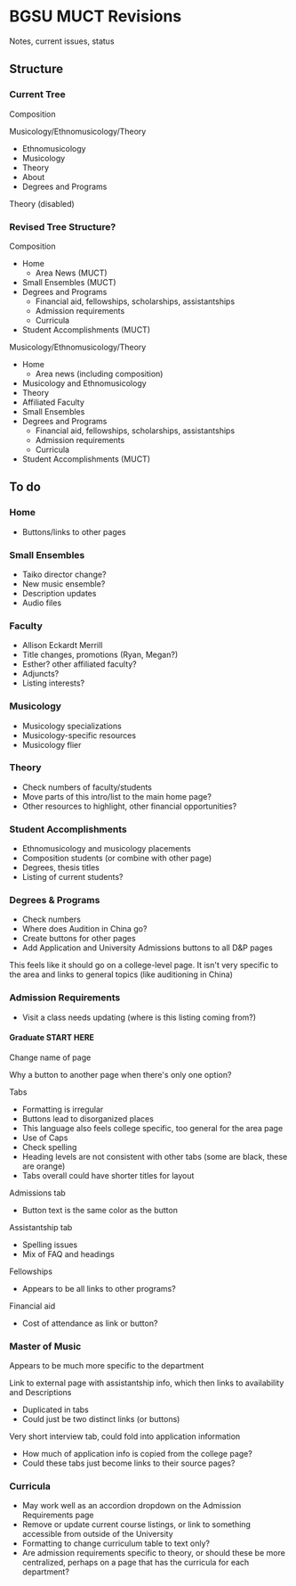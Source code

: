 # BGSU MUCT Revisions

Notes, current issues, status

## Structure

### Current Tree

Composition

Musicology/Ethnomusicology/Theory

* Ethnomusicology
* Musicology
* Theory
* About
* Degrees and Programs

Theory (disabled)

### Revised Tree Structure?

Composition

* Home
	* Area News (MUCT)
* Small Ensembles (MUCT)
* Degrees and Programs
	* Financial aid, fellowships, scholarships, assistantships
	* Admission requirements
	* Curricula
* Student Accomplishments (MUCT)

Musicology/Ethnomusicology/Theory

* Home
	* Area news (including composition)
* Musicology and Ethnomusicology
* Theory
* Affiliated Faculty
* Small Ensembles
* Degrees and Programs
	* Financial aid, fellowships, scholarships, assistantships
	* Admission requirements
	* Curricula
* Student Accomplishments (MUCT)

## To do

### Home

* Buttons/links to other pages

### Small Ensembles

* Taiko director change?
* New music ensemble?
* Description updates
* Audio files

### Faculty

* Allison Eckardt Merrill
* Title changes, promotions (Ryan, Megan?)
* Esther? other affiliated faculty?
* Adjuncts?
* Listing interests?

### Musicology

* Musicology specializations
* Musicology-specific resources
* Musicology flier

### Theory

* Check numbers of faculty/students
* Move parts of this intro/list to the main home page?
* Other resources to highlight, other financial opportunities?

### Student Accomplishments

* Ethnomusicology and musicology placements
* Composition students (or combine with other page)
* Degrees, thesis titles
* Listing of current students?

### Degrees & Programs

* Check numbers
* Where does Audition in China go?
* Create buttons for other pages
* Add Application and University Admissions buttons to all D&P pages

This feels like it should go on a college-level page. It isn't very specific to the area and links to general topics (like auditioning in China)

### Admission Requirements

* Visit a class needs updating (where is this listing coming from?)

#### Graduate START HERE

Change name of page

Why a button to another page when there's only one option?

Tabs

* Formatting is irregular
* Buttons lead to disorganized places
* This language also feels college specific, too general for the area page
* Use of Caps
* Check spelling
* Heading levels are not consistent with other tabs (some are black, these are orange)
* Tabs overall could have shorter titles for layout

Admissions tab

* Button text is the same color as the button

Assistantship tab

* Spelling issues
* Mix of FAQ and headings

Fellowships

* Appears to be all links to other programs?

Financial aid

* Cost of attendance as link or button?

### Master of Music

Appears to be much more specific to the department

Link to external page with assistantship info, which then links to availability and Descriptions

* Duplicated in tabs
* Could just be two distinct links (or buttons)

Very short interview tab, could fold into application information

* How much of application info is copied from the college page?
* Could these tabs just become links to their source pages?

### Curricula

* May work well as an accordion dropdown on the Admission Requirements page
* Remove or update current course listings, or link to something accessible from outside of the University
* Formatting to change curriculum table to text only?
* Are admission requirements specific to theory, or should these be more centralized, perhaps on a page that has the curricula for each department?
